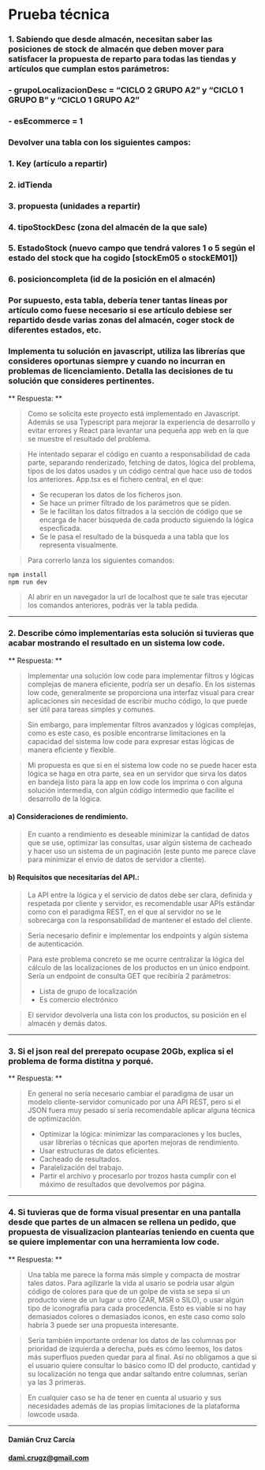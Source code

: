 # Prueba técnica

### 1. Sabiendo que desde almacén, necesitan saber las posiciones de stock de almacén que deben mover para satisfacer la propuesta de reparto para todas las tiendas y artículos que cumplan estos parámetros:

### - grupoLocalizacionDesc = “CICLO 2 GRUPO A2” y “CICLO 1 GRUPO B” y “CICLO 1 GRUPO A2”

### - esEcommerce = 1

### Devolver una tabla con los siguientes campos:

### 1. Key (artículo a repartir)

### 2. idTienda

### 3. propuesta (unidades a repartir)

### 4. tipoStockDesc (zona del almacén de la que sale)

### 5. EstadoStock (nuevo campo que tendrá valores 1 o 5 según el estado del stock que ha cogido [stockEm05 o stockEM01])

### 6. posicioncompleta (id de la posición en el almacén)

### Por supuesto, esta tabla, debería tener tantas líneas por artículo como fuese necesario si ese artículo debiese ser repartido desde varias zonas del almacén, coger stock de diferentes estados, etc.

### Implementa tu solución en javascript, utiliza las librerías que consideres oportunas siempre y cuando no incurran en problemas de licenciamiento. Detalla las decisiones de tu solución que consideres pertinentes.

** Respuesta: **

> Como se solicita este proyecto está implementado en Javascript. Además se usa Typescript para mejorar la experiencia de desarrollo y evitar errores y React para levantar una pequeña app web en la que se muestre el resultado del problema.

> He intentado separar el código en cuanto a responsabilidad de cada parte, separando renderizado, fetching de datos, lógica del problema, tipos de los datos usados y un código central que hace uso de todos los anteriores.
> App.tsx es el fichero central, en el que:
>
> - Se recuperan los datos de los ficheros json.
> - Se hace un primer filtrado de los parámetros que se piden.
> - Se le facilitan los datos filtrados a la sección de código que se encarga de hacer búsqueda de cada producto siguiendo la lógica especficada.
> - Se le pasa el resultado de la búsqueda a una tabla que los representa visualmente.

> Para correrlo lanza los siguientes comandos:

```bash
npm install
npm run dev
```

> Al abrir en un navegador la url de localhost que te sale tras ejecutar los comandos anteriores, podrás ver la tabla pedida.

---

### 2. Describe cómo implementarías esta solución si tuvieras que acabar mostrando el resultado en un sistema low code.

** Respuesta: **

> Implementar una solución low code para implementar filtros y lógicas complejas de manera eficiente, podría ser un desafío. En los sistemas low code, generalmente se proporciona una interfaz visual para crear aplicaciones sin necesidad de escribir mucho código, lo que puede ser útil para tareas simples y comunes.

> Sin embargo, para implementar filtros avanzados y lógicas complejas, como es este caso, es posible encontrarse limitaciones en la capacidad del sistema low code para expresar estas lógicas de manera eficiente y flexible.

> Mi propuesta es que si en el sistema low code no se puede hacer esta lógica se haga en otra parte, sea en un servidor que sirva los datos en bandeja listo para la app en low code los imprima o con alguna solución intermedia, con algún código intermedio que facilite el desarrollo de la lógica.

#### a) Consideraciones de rendimiento.

> En cuanto a rendimiento es deseable minimizar la cantidad de datos que se use, optimizar las consultas, usar algún sistema de cacheado y hacer uso un sistema de un paginación (este punto me parece clave para minimizar el envío de datos de servidor a cliente).

#### b) Requisitos que necesitarías del API.:

> La API entre la lógica y el servicio de datos debe ser clara, definida y respetada por cliente y servidor, es recomendable usar APIs estándar como con el paradigma REST, en el que al servidor no se le sobrecarga con la responsabilidad de mantener el estado del cliente.

> Sería necesario definir e implementar los endpoints y algún sistema de autenticación.

> Para este problema concreto se me ocurre centralizar la lógica del cálculo de las localizaciones de los productos en un único endpoint. Sería un endpoint de consulta GET que recibiría 2 parámetros:
>
> - Lista de grupo de localización
> - Es comercio electrónico

> El servidor devolvería una lista con los productos, su posición en el almacén y demás datos.

---

### 3. Si el json real del prerepato ocupase 20Gb, explica si el problema de forma distitna y porqué.

** Respuesta: **

> En general no sería necesario cambiar el paradigma de usar un modelo cliente-servidor comunicado por una API REST, pero si el JSON fuera muy pesado sí sería recomendable aplicar alguna técnica de optimización.
>
> - Optimizar la lógica: minimizar las comparaciones y los bucles, usar librerías o técnicas que aporten mejoras de rendimiento.
> - Usar estructuras de datos eficientes.
> - Cacheado de resultados.
> - Paralelización del trabajo.
> - Partir el archivo y procesarlo por trozos hasta cumplir con el máximo de resultados que devolvemos por página.

---

### 4. Si tuvieras que de forma visual presentar en una pantalla desde que partes de un almacen se rellena un pedido, que propuesta de visualizacion plantearías teniendo en cuenta que se quiere implementar con una herramienta low code.

** Respuesta: **

> Una tabla me parece la forma más simple y compacta de mostrar tales datos.
> Para agilizarle la vida al usario se podría usar algún código de colores para que de un golpe de vista se sepa si un producto viene de un lugar u otro (ZAR, MSR o SILO), o usar algún tipo de iconografía para cada procedencia. Esto es viable si no hay demasiados colores o demasiados iconos, en este caso como solo habría 3 puede ser una propuesta interesante.

> Sería también importante ordenar los datos de las columnas por prioridad de izquierda a derecha, pués es cómo leemos, los datos más superfluos pueden quedar para al final. Así no obligamos a que si el usuario quiere consultar lo básico como ID del producto, cantidad y su localización no tenga que andar saltando entre columnas, serían ya las 3 primeras.

> En cualquier caso se ha de tener en cuenta al usuario y sus necesidades además de las propias limitaciones de la plataforma lowcode usada.

---

#### Damián Cruz Carcía

#### dami.crugz@gmail.com
